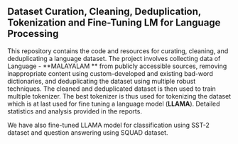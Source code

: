 ## Dataset Curation, Cleaning, Deduplication, Tokenization and Fine-Tuning LM for Language Processing

This repository contains the code and resources for curating, cleaning, and deduplicating a language dataset. The project involves collecting data of Language - **MALAYALAM ** from publicly accessible sources, removing inappropriate content using custom-developed and existing bad-word dictionaries, and deduplicating the dataset using multiple robust techniques. The cleaned and deduplicated dataset is then used to train multiple tokenizer. The best tokenizer is thus used for tokenizing the dataset which is at last used for fine tuning a language model (**LLAMA**). Detailed statistics and analysis provided in the reports.

We have also fine-tuned LLAMA model for classification using SST-2 dataset and question answering using SQUAD dataset.



